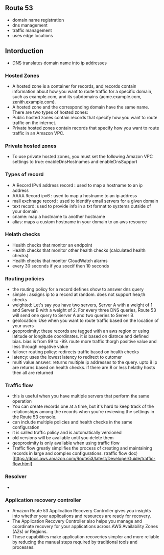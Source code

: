 ## Route 53

- domain name registration
- dns management
- traffic management
- uses edge locations

## Intorduction

- DNS translates domain name into ip addresses

### Hosted Zones
- A hosted zone is a container for records, and records contain information about how you want to route traffic for a specific domain, such as example.com, and its subdomains (acme.example.com, zenith.example.com).
- A hosted zone and the corresponding domain have the same name. There are two types of hosted zones:
- Public hosted zones contain records that specify how you want to route traffic on the internet.
- Private hosted zones contain records that specify how you want to route traffic in an Amazon VPC.

### Private hosted zones
- To use private hosted zones, you must set the following Amazon VPC settings to true: enableDnsHostnames and enableDnsSupport

### Types of record
- A Record IPv4 address record : used to map a hostname to an ip address
- AAAA Record ipv6 : used to map a hostname to an ip address
- mail exchnage record : used to identify email servers for a given domain
- text record: used to provide info in a txt format to systems outside of your domain
- cname: map a hostname to another hostname
- alias: maps a custom hostname in your domain to an aws resource

### Helath checks
- Health checks that monitor an endpoint
- Health checks that monitor other health checks (calculated health checks)
- Health checks that monitor CloudWatch alarms
- every 30 seconds if you soecif then 10 seconds

### Routing policies
- the routing policy for a record defines ohow to answer dns query
- simple : assigns ip to a record at random. does not support hea;th checks
- weighted: Let's say you have two servers, Server A with a weight of 1 and Server B with a weight of 2. For every three DNS queries, Route 53 will send one query to Server A and two queries to Server B.
- geolocation: Use when you want to route traffic based on the location of your users
- geoproximity: these records are tagged with an aws region or using latitude or longitude coordinates. it is based on diatnce and defined bias.
bias is from 99 to -99. route more traffic thorgh positive value and less through negative value
- failover routing policy: redirects traffic based on health checks
- latency: uses the lowest latency to redirect to cutomer
- multi value answer: returns multiple ip addresses to the query. upto 8 ip are returns based on health checks. if there are 8 or less helathy hosts then all are returned

### Traffic flow
- this is useful when you have multiple servers that perform the same operation
- You can create records one at a time, but it's hard to keep track of the relationships among the records when you're reviewing the settings in the Route 53 console.
- can include multiple policies and health checks in the same configuration
- it is called traffic policy and is automatically versioned
- old versions will be available until you delete them
- geoproximity is only available when using traffic flow
- Traffic flow greatly simplifies the process of creating and maintaining records in large and complex configurations.
(traffic flow doc)[https://docs.aws.amazon.com/Route53/latest/DeveloperGuide/traffic-flow.html]


### Resolver
-

### Application recovery controller
- Amazon Route 53 Application Recovery Controller gives you insights into whether your applications and resources are ready for recovery.
- The Application Recovery Controller also helps you manage and coordinate recovery for your applications across AWS Availability Zones (AZs) or Regions.
- These capabilities make application recoveries simpler and more reliable by reducing the manual steps required by traditional tools and processes.





































